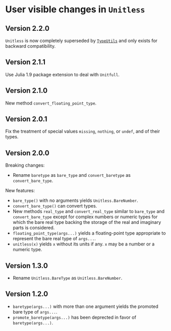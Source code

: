 # User visible changes in `Unitless`

## Version 2.2.0

`Unitless` is now completely superseded by
[`TypeUtils`](https://github.com/emmt/TypeUtils.jl) and only exists for
backward compatibility.

## Version 2.1.1

Use Julia 1.9 package extension to deal with `Unitfull`.

## Version 2.1.0

New method `convert_floating_point_type`.

## Version 2.0.1

Fix the treatment of special values `missing`, `nothing`, or `undef`, and of
their types.

## Version 2.0.0

Breaking changes:
- Rename `baretype` as `bare_type` and `convert_baretype` as
  `convert_bare_type`.

New features:
- `bare_type()` with no arguments yields `Unitless.BareNumber`.
- `convert_bare_type()` can convert types.
- New methods `real_type` and `convert_real_type` similar to `bare_type` and
  `convert_bare_type` except for complex numbers or numeric types for which the
  bare real type backing the storage of the real and imaginary parts is
  considered.
- `floating_point_type(args...)` yields a floating-point type appropriate to
  represent the bare real type of `args...`.
- `unitless(x)` yields `x` without its units if any. `x` may be a number or a
  numeric type.

## Version 1.3.0

- Rename `Unitless.BareType` as `Unitless.BareNumber`.

## Version 1.2.0

- `baretype(args...)` with more than one argument yields the promoted bare type
  of `args...`.
- `promote_baretype(args...)` has been deprected in favor of
  `baretype(args...)`.
